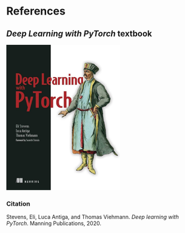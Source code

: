 # References
## *Deep Learning with PyTorch* textbook
<kbd>
  <img src="../other_images/pytorch_book.jpg" alt="Pytorch Book" width="300"/>
</kbd>
  
### Citation
Stevens, Eli, Luca Antiga, and Thomas Viehmann. *Deep learning with PyTorch*. Manning Publications, 2020.
